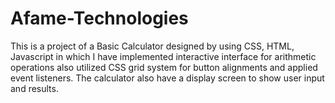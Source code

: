 # Afame-Technologies
This is a project of a Basic Calculator designed by using CSS, HTML, Javascript in which I have implemented interactive interface for arithmetic operations also utilized CSS grid system for button alignments and applied event listeners. The calculator also have a display screen to show user input and results.
